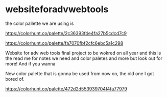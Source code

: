 # websiteforadvwebtools



the color pallette we are using is


https://colorhunt.co/palette/2c36393f4e4fa27b5cdcd7c9





https://colorhunt.co/palette/fa7070fbf2cfc6ebc5a1c298

Website for adv web tools final project to be wokred on all year and this is the read me for notes we need and color paletes and more but look out for more! And if you wanna 






New color palette that is gonna be used from now on, the old one I got bored of. 

https://colorhunt.co/palette/472d2d553939704f4fa77979